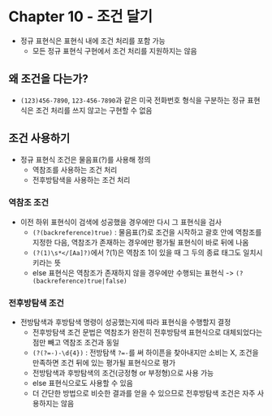# Chapter 10 - 조건 달기

- 정규 표현식은 표현식 내에 조건 처리를 포함 가능
  - 모든 정규 표현식 구현에서 조건 처리를 지원하지는 않음

## 왜 조건을 다는가?

- `(123)456-7890`, `123-456-7890`과 같은 미국 전화번호 형식을 구분하는 정규 표현식은 조건 처리를 쓰지 않고는 구현할 수 없음

## 조건 사용하기

- 정규 표현식 조건은 물음표(?)를 사용해 정의
  - 역참조를 사용하는 조건 처리
  - 전후방탐색을 사용하는 조건 처리

### 역참조 조건

- 이전 하위 표현식이 검색에 성공했을 경우에만 다시 그 표현식을 검사
  - `(?(backreference)true)` : 물음표(?)로 조건을 시작하고 괄호 안에 역참조를 지정한 다음, 역참조가 존재하는 경우에만 평가될 표현식이 바로 뒤에 나옴
  - `(?(1)\s*</[Aa]?)`에서 ?(1)은 역참조 1이 있을 때 그 두의 종료 태그도 일치시키라는 뜻
  - else 표현식은 역참조가 존재하지 않을 경우에만 수행되는 표현식 -> `(?(backreference)true|false)`

### 전후방탐색 조건

- 전방탐색과 후방탐색 명령이 성공했는지에 따라 표현식을 수행할지 결정
  - 전후방탐색 조건 문법은 역참조가 완전히 전후방탐색 표현식으로 대체되었다는 점만 빼고 역참조 조건과 동일
  - `(?(?=-)-\d{4})` : 전방탐색 `?=-`를 써 하이픈을 찾아내지만 소비는 X, 조건을 만족하면 조건 뒤에 있는 평가될 표현식으로 평가
  - 전방탐색과 후방탐색의 조건(긍정형 or 부정형)으로 사용 가능
  - else 표현식으로도 사용할 수 있음
  - 더 간단한 방법으로 비슷한 결과를 얻을 수 있으므로 전후방탐색 조건은 자주 사용하지는 않음
